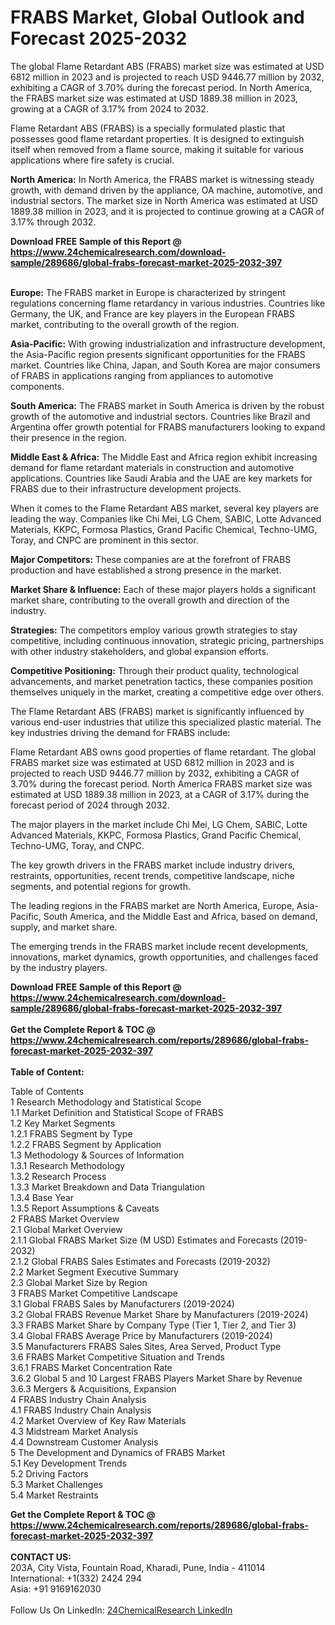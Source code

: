 <h1>FRABS Market, Global Outlook and Forecast 2025-2032</h1><p>The global Flame Retardant ABS (FRABS) market size was estimated at USD 6812 million in 2023 and is projected to reach USD 9446.77 million by 2032, exhibiting a CAGR of 3.70% during the forecast period. In North America, the FRABS market size was estimated at USD 1889.38 million in 2023, growing at a CAGR of 3.17% from 2024 to 2032.</p><p>Flame Retardant ABS (FRABS) is a specially formulated plastic that possesses good flame retardant properties. It is designed to extinguish itself when removed from a flame source, making it suitable for various applications where fire safety is crucial.</p><p><strong>North America:</strong> In North America, the FRABS market is witnessing steady growth, with demand driven by the appliance, OA machine, automotive, and industrial sectors. The market size in North America was estimated at USD 1889.38 million in 2023, and it is projected to continue growing at a CAGR of 3.17% through 2032.</p><div><b>Download FREE Sample of this Report @ 
            <a href="https://www.24chemicalresearch.com/download-sample/289686/global-frabs-forecast-market-2025-2032-397">
            https://www.24chemicalresearch.com/download-sample/289686/global-frabs-forecast-market-2025-2032-397</a></b></div><br><p><strong>Europe:</strong> The FRABS market in Europe is characterized by stringent regulations concerning flame retardancy in various industries. Countries like Germany, the UK, and France are key players in the European FRABS market, contributing to the overall growth of the region.</p><p><strong>Asia-Pacific:</strong> With growing industrialization and infrastructure development, the Asia-Pacific region presents significant opportunities for the FRABS market. Countries like China, Japan, and South Korea are major consumers of FRABS in applications ranging from appliances to automotive components.</p><p><strong>South America:</strong> The FRABS market in South America is driven by the robust growth of the automotive and industrial sectors. Countries like Brazil and Argentina offer growth potential for FRABS manufacturers looking to expand their presence in the region.</p><p><strong>Middle East &amp; Africa:</strong> The Middle East and Africa region exhibit increasing demand for flame retardant materials in construction and automotive applications. Countries like Saudi Arabia and the UAE are key markets for FRABS due to their infrastructure development projects.</p><p>When it comes to the Flame Retardant ABS market, several key players are leading the way. Companies like Chi Mei, LG Chem, SABIC, Lotte Advanced Materials, KKPC, Formosa Plastics, Grand Pacific Chemical, Techno-UMG, Toray, and CNPC are prominent in this sector.</p><p><strong>Major Competitors:</strong> These companies are at the forefront of FRABS production and have established a strong presence in the market.</p><p><strong>Market Share &amp; Influence:</strong> Each of these major players holds a significant market share, contributing to the overall growth and direction of the industry.</p><p><strong>Strategies:</strong> The competitors employ various growth strategies to stay competitive, including continuous innovation, strategic pricing, partnerships with other industry stakeholders, and global expansion efforts.</p><p><strong>Competitive Positioning:</strong> Through their product quality, technological advancements, and market penetration tactics, these companies position themselves uniquely in the market, creating a competitive edge over others.</p><p>The Flame Retardant ABS (FRABS) market is significantly influenced by various end-user industries that utilize this specialized plastic material. The key industries driving the demand for FRABS include:</p><p>Flame Retardant ABS owns good properties of flame retardant. The global FRABS market size was estimated at USD 6812 million in 2023 and is projected to reach USD 9446.77 million by 2032, exhibiting a CAGR of 3.70% during the forecast period. North America FRABS market size was estimated at USD 1889.38 million in 2023, at a CAGR of 3.17% during the forecast period of 2024 through 2032.</p><p>The major players in the market include Chi Mei, LG Chem, SABIC, Lotte Advanced Materials, KKPC, Formosa Plastics, Grand Pacific Chemical, Techno-UMG, Toray, and CNPC.</p><p>The key growth drivers in the FRABS market include industry drivers, restraints, opportunities, recent trends, competitive landscape, niche segments, and potential regions for growth.</p><p>The leading regions in the FRABS market are North America, Europe, Asia-Pacific, South America, and the Middle East and Africa, based on demand, supply, and market share.</p><p>The emerging trends in the FRABS market include recent developments, innovations, market dynamics, growth opportunities, and challenges faced by the industry players.</p><div><b>Download FREE Sample of this Report @ 
            <a href="https://www.24chemicalresearch.com/download-sample/289686/global-frabs-forecast-market-2025-2032-397">
            https://www.24chemicalresearch.com/download-sample/289686/global-frabs-forecast-market-2025-2032-397</a></b></div><br><div><b>Get the Complete Report & TOC @ 
            <a href="https://www.24chemicalresearch.com/reports/289686/global-frabs-forecast-market-2025-2032-397">
            https://www.24chemicalresearch.com/reports/289686/global-frabs-forecast-market-2025-2032-397</a></b></div><br>
            <b>Table of Content:</b><p>Table of Contents<br />
1 Research Methodology and Statistical Scope<br />
1.1 Market Definition and Statistical Scope of FRABS<br />
1.2 Key Market Segments<br />
1.2.1 FRABS Segment by Type<br />
1.2.2 FRABS Segment by Application<br />
1.3 Methodology & Sources of Information<br />
1.3.1 Research Methodology<br />
1.3.2 Research Process<br />
1.3.3 Market Breakdown and Data Triangulation<br />
1.3.4 Base Year<br />
1.3.5 Report Assumptions & Caveats<br />
2 FRABS Market Overview<br />
2.1 Global Market Overview<br />
2.1.1 Global FRABS Market Size (M USD) Estimates and Forecasts (2019-2032)<br />
2.1.2 Global FRABS Sales Estimates and Forecasts (2019-2032)<br />
2.2 Market Segment Executive Summary<br />
2.3 Global Market Size by Region<br />
3 FRABS Market Competitive Landscape<br />
3.1 Global FRABS Sales by Manufacturers (2019-2024)<br />
3.2 Global FRABS Revenue Market Share by Manufacturers (2019-2024)<br />
3.3 FRABS Market Share by Company Type (Tier 1, Tier 2, and Tier 3)<br />
3.4 Global FRABS Average Price by Manufacturers (2019-2024)<br />
3.5 Manufacturers FRABS Sales Sites, Area Served, Product Type<br />
3.6 FRABS Market Competitive Situation and Trends<br />
3.6.1 FRABS Market Concentration Rate<br />
3.6.2 Global 5 and 10 Largest FRABS Players Market Share by Revenue<br />
3.6.3 Mergers & Acquisitions, Expansion<br />
4 FRABS Industry Chain Analysis<br />
4.1 FRABS Industry Chain Analysis<br />
4.2 Market Overview of Key Raw Materials<br />
4.3 Midstream Market Analysis<br />
4.4 Downstream Customer Analysis<br />
5 The Development and Dynamics of FRABS Market <br />
5.1 Key Development Trends<br />
5.2 Driving Factors<br />
5.3 Market Challenges<br />
5.4 Market Restraints<br />
</p><div><b>Get the Complete Report & TOC @ 
            <a href="https://www.24chemicalresearch.com/reports/289686/global-frabs-forecast-market-2025-2032-397">
            https://www.24chemicalresearch.com/reports/289686/global-frabs-forecast-market-2025-2032-397</a></b></div><br><b>CONTACT US:</b><br>
            203A, City Vista, Fountain Road, Kharadi, Pune, India - 411014<br>
            International: +1(332) 2424 294<br>
            Asia: +91 9169162030 <br><br>
            Follow Us On LinkedIn: <a href="https://www.linkedin.com/company/24chemicalresearch/">24ChemicalResearch LinkedIn</a>